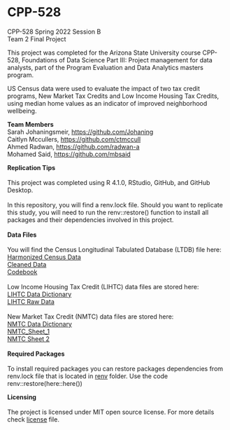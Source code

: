 # CPP-528
CPP-528 Spring 2022 Session B
<br>
Team 2 Final Project

This project was completed for the Arizona State University course CPP-528, Foundations of Data Science Part III: Project management for data analysts, part of the Program Evaluation and Data Analytics masters program.

US Census data were used to evaluate the impact of two tax credit programs, New Market Tax Credits and Low Income Housing Tax Credits, using median home values as an indicator of improved neighborhood wellbeing. 

**Team Members**
<br>
Sarah Johaningsmeir, https://github.com/Johaning
<br>
Caitlyn Mccullers, https://github.com/ctmccull
<br>
Ahmed Radwan, https://github.com/radwan-a
<br>
Mohamed Said, https://github.com/mbsaid


**Replication Tips**
<br>
<br>
This project was completed using R 4.1.0, RStudio, GitHub, and GitHub Desktop.
<br>
<br>
In this repository, you will find a renv.lock file. Should you want to replicate this study, you will need to run the renv::restore() function to install all packages and their dependencies involved in this project.
<br>
<br>
**Data Files**
<br>
<br>
You will find the Census Longitudinal Tabulated Database (LTDB) file here:
<br>
[Harmonized Census Data](https://github.com/ctmccull/CPP528_TEAM2_Spring2022/tree/main/data/raw)
<br>
[Cleaned Data](https://github.com/ctmccull/CPP528_TEAM2_Spring2022/tree/main/data/rodeo)
<br>
[Codebook](https://watts-college.github.io/cpp-528-spr-2022/data/LTDB-codebook.pdf)
<br>
<br>
Low Income Housing Tax Credit (LIHTC) data files are stored here:
<br>
[LIHTC Data Dictionary](https://github.com/ctmccull/CPP528_TEAM2_Spring2022/blob/main/data/raw/LIHTC%20Data%20Dictionary%202017.pdf)
<br>
[LIHTC Raw Data](https://github.com/ctmccull/CPP528_TEAM2_Spring2022/blob/main/data/raw/LIHTCPUB.csv)
<br>
<br>
New Market Tax Credit (NMTC) data files are stored here:
<BR>
[NMTC Data Dictionary](https://github.com/ctmccull/CPP528_TEAM2_Spring2022/blob/main/data/raw/2019%20NMTC%20Public%20Data%20Release_FY_17.xlsx)
<br>
[NMTC_Sheet_1](https://github.com/ctmccull/CPP528_TEAM2_Spring2022/blob/main/data/raw/nmtc-sheet-01.csv)
<br>
[NMTC Sheet 2](https://github.com/ctmccull/CPP528_TEAM2_Spring2022/blob/main/data/raw/nmtc-sheet-02.csv)
<br>
<br>
**Required Packages**
<br>
<br>
To install required packages you can restore packages dependencies from renv.lock file that is located in [renv](https://github.com/ctmccull/CPP528_TEAM2_Spring2022/tree/main/renv) folder. Use the code renv::restore(here::here())


**Licensing**
<br>
<br>
The project is licensed under MIT open source license. For more details check [license](https://github.com/ctmccull/CPP528_TEAM2_Spring2022/blob/main/LICENSE) file.
